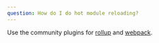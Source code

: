```yaml
---
question: How do I do hot module reloading?
---
```


Use the community plugins for [rollup](https://github.com/rixo/rollup-plugin-svelte-hot) and [webpack](https://github.com/rixo/svelte-loader-hot).
